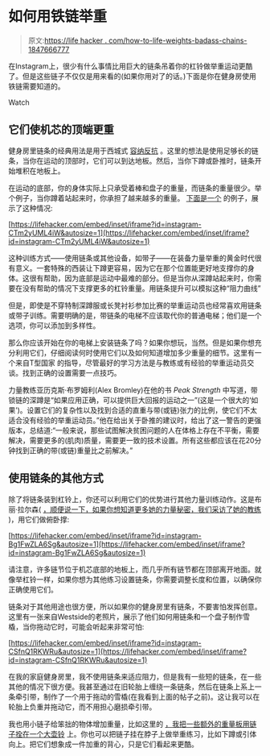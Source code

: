 # 如何用铁链举重

> 原文:[https://life hacker . com/how-to-life-weights-badass-chains-1847666777](https://lifehacker.com/how-to-lift-weights-with-badass-chains-1847666777)

在Instagram上，很少有什么事情比用巨大的链条吊着你的杠铃做举重运动更酷了。但是这些链子不仅仅是用来看的(如果你用对了的话。)下面是你在健身房使用铁链需要知道的。

Watch

## 它们使机芯的顶端更重

健身房里链条的经典用法是用于西城式 [容纳反抗](https://www.westside-barbell.com/blogs/the-blog/wsbb-blog-the-importance-of-dynamic-training) 。这里的想法是使用足够长的链条，当你在运动的顶部时，它们可以到达地板。然后，当你下蹲或卧推时，链条开始堆积在地板上。

在运动的底部，你的身体实际上只承受着棒和盘子的重量，而链条的重量很少。举个例子，当你蹲着站起来时，你承担了越来越多的重量。 [下面是一个](https://www.instagram.com/p/CTm2yUML4iW/) 的例子，展示了这种情况:

 [https://lifehacker.com/embed/inset/iframe?id=instagram-CTm2yUML4iW&autosize=1](https://lifehacker.com/embed/inset/iframe?id=instagram-CTm2yUML4iW&autosize=1) 

这种训练方式——使用链条或其他设备，如带子——在装备力量举重的黄金时代很有意义。一套特殊的西装让下蹲更容易，因为它在那个位置能更好地支撑你的身体。这很有帮助，因为底部是运动中最难的部分。但是当你从深蹲站起来时，你需要在没有帮助的情况下支撑更多的杠铃重量。用链条提升可以模拟这种“阻力曲线”

但是，即使是不穿特制深蹲服或长凳衬衫参加比赛的举重运动员也经常喜欢用链条或带子训练。需要明确的是，带链条的电梯不应该取代你的普通电梯；他们是一个选项，你可以添加到多样性。

那么你应该开始在你的电梯上安装链条了吗？如果你想玩，当然。但是如果你想充分利用它们，仔细阅读何时使用它们以及如何知道增加多少重量的细节。这里有一个来自T型国家 的指导，尽管最好的学习方法是与教练或有经验的举重运动员交谈。找到正确的设置需要一点技巧。

力量教练亚历克斯·布罗姆利(Alex Bromley)在他的书 *Peak Strength* 中写道，带锁链的深蹲是“如果应用正确，可以提供巨大回报的运动之一”(这是一个很大的‘如果’)。设置它们的复杂性以及找到合适的直重与带(或链)张力的比例，使它们不太适合没有经验的举重运动员。”他在给出关于卧推的建议时，给出了这一警告的更强版本，总结道:“一般来说，那些试图解决贫困问题的人在体格上存在不平衡，需要解决，需要更多的(肌肉)质量，需要更一致的技术设置。所有这些都应该在花20分钟找到正确的带(或链)重量比之前解决。”

## 使用链条的其他方式

除了将链条装到杠铃上，你还可以利用它们的优势进行其他力量训练动作。这是布丽·拉尔森( [，顺便说一下，如果你想知道更多她的力量秘密，我们采访了她的教练](https://lifehacker.com/how-to-train-like-a-superhero-according-to-brie-larson-1833761316) )，用它们做俯卧撑:

 [https://lifehacker.com/embed/inset/iframe?id=instagram-Bg1FwZLA6Sg&autosize=1](https://lifehacker.com/embed/inset/iframe?id=instagram-Bg1FwZLA6Sg&autosize=1) 

请注意，许多链节位于机芯底部的地板上，而几乎所有链节都在顶部离开地面。就像举杠铃一样，如果你想为其他练习设置链条，你需要调整长度和位置，以确保你正确使用它们。

链条对于其他用途也很方便，所以如果你的健身房里有链条，不要害怕发挥创意。这里有一张来自Westside的老照片，展示了他们如何用链条和一个盘子制作雪橇，当你拖动它时，可能会听起来非常可怕:

 [https://lifehacker.com/embed/inset/iframe?id=instagram-CSfnQ1RKWRu&autosize=1](https://lifehacker.com/embed/inset/iframe?id=instagram-CSfnQ1RKWRu&autosize=1) 

在我的家庭健身房里，我不使用链条来适应阻力，但是我有一些短的链条，在一些其他的情况下很方便。我甚至通过在旧轮胎上缠绕一条链条，然后在链条上系上一条牵引带，制作了一个用于拖动的雪橇(在我看到上面的帖子之前)。这让我可以在轮胎上负重并拖动它，而不用担心磨损牵引带。

我也用小链子给笨拙的物体增加重量，比如这里的 [，我把一些额外的重量板用链子拴在一个大壶铃](https://www.instagram.com/p/CQ2Dsgkgn2k/) 上。你也可以把链子挂在脖子上做举重练习，比如下蹲或引体向上。把它们想象成一件加重的背心，只是它们看起来更酷。